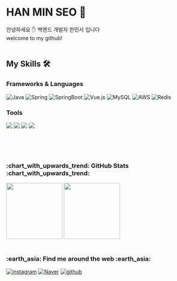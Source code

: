 <h1>
  HAN MIN SEO 🐋  
</h1>
안녕하세요 ✋ 백엔드 개발자 한민서 입니다  <br>
welcome to my github!
<br>
<br>
    
<h2>
  My Skills 🛠️
</h2>

<h3>
  Frameworks & Languages
</h3>
<p>
  <img alt="Java" src="https://img.shields.io/badge/Java-007396.svg?&style=for-the-badge&logo=OpenJDK&logoColor=white"/>
  <img alt="Spring" src="https://img.shields.io/badge/Spring-6DB33F.svg?&style=for-the-badge&logo=Spring&logoColor=white"/>
  <img alt="SpringBoot" src="https://img.shields.io/badge/springboot-6DB33F.svg?&style=for-the-badge&logo=springboot&logoColor=white"/>
  <img alt="Vue.js" src="https://img.shields.io/badge/Vue.js-4FC08D?style=for-the-badge&logo=Vue.js&logoColor=white"/>
  <img alt="MySQL" src="https://img.shields.io/badge/MySQL-4479A1.svg?&style=for-the-badge&logo=MySQL&logoColor=white"/>
  <img alt="AWS" src="https://img.shields.io/badge/AWS-232F3E.svg?&style=for-the-badge&logo=Amazon-AWS&logoColor=white"/>
  <img alt="Redis" src="https://img.shields.io/badge/Redis-DC382D.svg?&style=for-the-badge&logo=Redis&logoColor=white"/>
</p>

<h3>Tools</h3>
<p>
  <img src="https://img.shields.io/badge/Postman-FF6C37?style=for-the-badge&logo=postman&logoColor=white"> 
  <img src="https://img.shields.io/badge/Swagger-85EA2D?style=for-the-badge&logo=swagger&logoColor=black"> 
  <img src="https://img.shields.io/badge/Notion-000000?style=for-the-badge&logo=notion&logoColor=white"> 
  <img src="https://img.shields.io/badge/Git-F05032?style=for-the-badge&logo=git&logoColor=white">
</p>

<br/><br/> 
#
<h3>:chart_with_upwards_trend: GitHub Stats :chart_with_upwards_trend:   </h3>
  
<p>
  <img height="150em" src="https://github-readme-stats.vercel.app/api?username=1Min-seo&show_icons=true&include_all_commits=true&theme=aura_dark">
  <img height="150em" src="https://github-readme-stats.vercel.app/api/top-langs/?username=1Min-seo&layout=compact&theme=aura_dark">
</p>

#
<h3>:earth_asia: Find me around the web :earth_asia:</h3>
  
<a href="https://www.instagram.com/1ms_eo/" target="_blank"><img alt="instagram" src ="https://img.shields.io/badge/instagram-E4405F.svg?&style=flat-square&logo=instagram&logoColor=white"/></a>
<a href="https://blog.naver.com/Eyes on" target="_blank"><img alt="Naver" src ="https://img.shields.io/badge/blog-03C75A.svg?&style=flat-square&logo=Naver&logoColor=white"/></a>
<a href="https://github.com/readex11" target="_blank"><img alt="github" src ="https://img.shields.io/badge/github-181717.svg?&style=flat-square&logo=github&logoColor=white"/></a>


</div>
